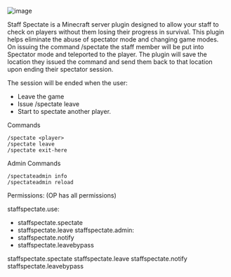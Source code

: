 
![image](https://user-images.githubusercontent.com/70060472/211222840-2b83142d-8252-4959-a5b2-b4ca462b22a7.png)



Staff Spectate is a Minecraft server plugin designed to allow your staff to check on players without them losing their progress in survival.
This plugin helps eliminate the abuse of spectator mode and changing game modes.
On issuing the command /spectate <player-name> the staff member will be put into Spectator mode and teleported to the player. The plugin will save the location they issued the command and send them back to that location upon ending their spectator session.

The session will be ended when the user:
- Leave the game
- Issue /spectate leave
- Start to spectate another player.

Commands

    /spectate <player>
    /spectate leave
    /spectate exit-here

Admin Commands

    /spectateadmin info
    /spectateadmin reload

Permissions: (OP has all permissions)

staffspectate.use:
   - staffspectate.spectate
   - staffspectate.leave
staffspectate.admin:
   - staffspectate.notify
   - staffspectate.leavebypass

staffspectate.spectate
staffspectate.leave
staffspectate.notify
staffspectate.leavebypass

